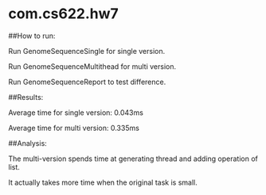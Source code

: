 # com.cs622.hw7

##How to run:

Run GenomeSequenceSingle for single version.

Run GenomeSequenceMultithead for multi version.

Run GenomeSequenceReport to test difference.

##Results:

Average time for single version: 0.043ms

Average time for multi version: 0.335ms

##Analysis:

The multi-version spends time at generating thread and adding operation of list.

It actually takes more time  when the original task is small.

